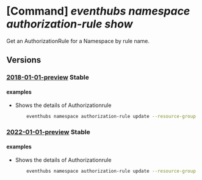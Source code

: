 # [Command] _eventhubs namespace authorization-rule show_

Get an AuthorizationRule for a Namespace by rule name.

## Versions

### [2018-01-01-preview](/Resources/mgmt-plane/L3N1YnNjcmlwdGlvbnMve30vcmVzb3VyY2Vncm91cHMve30vcHJvdmlkZXJzL21pY3Jvc29mdC5ldmVudGh1Yi9uYW1lc3BhY2VzL3t9L2F1dGhvcml6YXRpb25ydWxlcy97fQ==/2018-01-01-preview.xml) **Stable**

<!-- mgmt-plane /subscriptions/{}/resourcegroups/{}/providers/microsoft.eventhub/namespaces/{}/authorizationrules/{} 2018-01-01-preview -->

#### examples

- Shows the details of Authorizationrule
    ```bash
        eventhubs namespace authorization-rule update --resource-group myresourcegroup --namespace-name mynamespace --name myauthorule --rights Send
    ```

### [2022-01-01-preview](/Resources/mgmt-plane/L3N1YnNjcmlwdGlvbnMve30vcmVzb3VyY2Vncm91cHMve30vcHJvdmlkZXJzL21pY3Jvc29mdC5ldmVudGh1Yi9uYW1lc3BhY2VzL3t9L2F1dGhvcml6YXRpb25ydWxlcy97fQ==/2022-01-01-preview.xml) **Stable**

<!-- mgmt-plane /subscriptions/{}/resourcegroups/{}/providers/microsoft.eventhub/namespaces/{}/authorizationrules/{} 2022-01-01-preview -->

#### examples

- Shows the details of Authorizationrule
    ```bash
        eventhubs namespace authorization-rule update --resource-group myresourcegroup --namespace-name mynamespace --name myauthorule --rights Send
    ```
